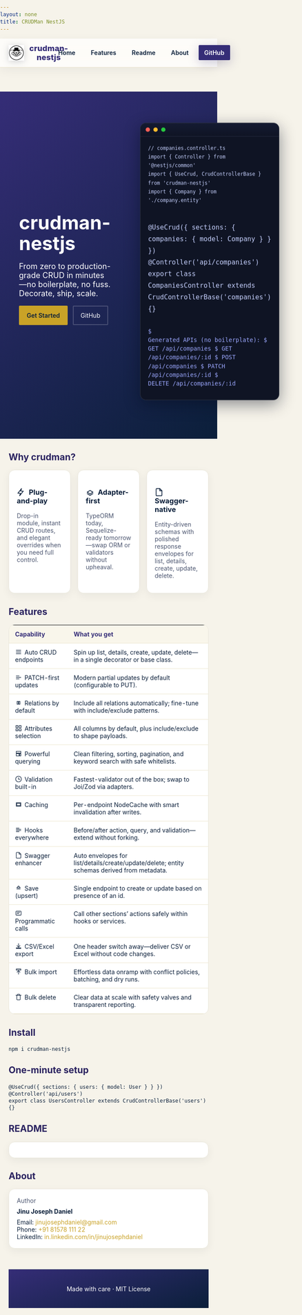 ```yaml
---
layout: none
title: CRUDMan NestJS
---
```


<style>
  @import url('https://fonts.googleapis.com/css2?family=Plus+Jakarta+Sans:wght@400;500;600;700&display=swap');
  :root {
    --royal-navy: #0b1f3a;
    --royal-purple: #352D77;
    --royal-gold: #c9a227;
    --royal-cream: #f6f3ea;
  }
  html, body { margin: 0; padding: 0; font-family: 'Plus Jakarta Sans', Inter, ui-sans-serif, system-ui, -apple-system, Segoe UI, Roboto, Helvetica, Arial, "Apple Color Emoji", "Segoe UI Emoji"; background: var(--royal-cream); color: var(--royal-navy); scroll-behavior: smooth; }
  a { color: var(--royal-gold); text-decoration: none; }
  .hero { display: grid; grid-template-columns: 1fr 1fr; align-items: center; gap: 24px; padding: 72px 24px 56px; background: linear-gradient(140deg, var(--royal-purple), var(--royal-navy)); color: white; }
  .hero h1 { font-size: 44px; line-height: 1.1; margin: 0 0 12px; }
  .hero p { font-size: 18px; opacity: .95; }
  .hero .cta { margin-top: 18px; display: flex; gap: 12px; }
  .btn { padding: 12px 16px; border-radius: 2px; border: 2px solid rgba(255,255,255,.2); color: white; }
  .btn.primary { background: var(--royal-gold); color: var(--royal-navy); border-color: var(--royal-gold); font-weight: 600; }
  .container { max-width: 1060px; margin: 0 auto; padding: 0 20px; }
  .logo-wrap { display:flex; justify-content:center; }
  .logo-badge { background: #fff; border-radius: 999px; padding: 12px; box-shadow: 0 6px 22px rgba(0,0,0,.25); display:inline-block; }
  .logo { width: 180px; filter: drop-shadow(0 6px 18px rgba(0,0,0,.2)); }
  /* Terminal window */
  .terminal { border-radius: 14px; background: #0f1424; color: #e8ecff; border: 1px solid rgba(255,255,255,.12); box-shadow: 0 10px 36px rgba(4,10,28,.45); overflow: hidden; }
  .terminal .tbar { display:flex; align-items:center; gap:8px; padding: 10px 12px; background: linear-gradient(180deg, #151b32, #0f1424); border-bottom: 1px solid rgba(255,255,255,.08); }
  .terminal .dot { width: 10px; height: 10px; border-radius: 50%; display:inline-block; }
  .terminal .dot.red { background: #ff5f56 }
  .terminal .dot.amber { background: #ffbd2e }
  .terminal .dot.green { background: #27c93f }
  .terminal .tbody { padding: 16px 18px; font-family: ui-monospace, SFMono-Regular, Menlo, Monaco, Consolas, "Liberation Mono", "Courier New", monospace; font-size: 13.5px; line-height: 1.5; }
  .terminal pre { margin: 0 0 12px; white-space: pre-wrap; }
  .terminal code, .terminal kbd { color: #c7d2ff }
  .terminal .prompt { color: #9ca8ff }
  /* Floating terminal animation */
  @keyframes gentleFloat { 0% { transform: translateY(0) } 50% { transform: translateY(-10px) } 100% { transform: translateY(0) } }
  .terminal { animation: gentleFloat 8s ease-in-out infinite; }
  .grid { display: grid; grid-template-columns: repeat(3, 1fr); gap: 16px; }
  .card { background: white; border-radius: 14px; padding: 18px; border: 1px solid #e9e6da; box-shadow: 0 6px 20px rgba(11,31,58,.06); }
  .muted { color: #4c5670; }
  table.features { width: 100%; border-collapse: collapse; margin: 16px 0; background: white; border-radius: 14px; overflow: hidden; border: 1px solid #e9e6da; }
  table.features th, table.features td { padding: 12px 14px; border-bottom: 1px solid #eee7d0; vertical-align: top; }
  table.features th { background: #f9f6eb; color: var(--royal-purple); text-align: left; font-weight: 700; }
  /* Icons */
  .icon { width: 20px; height: 20px; vertical-align: -4px; margin-right: 8px; }
  .ticon { width: 16px; height: 16px; vertical-align: -2px; margin-right: 6px; opacity: 0.9 }
  .icon, .ticon { stroke: currentColor; fill: none; stroke-width: 2; stroke-linecap: round; stroke-linejoin: round }
  .footer { text-align:center; padding: 36px 24px; color: #ffffff; background: linear-gradient(160deg, var(--royal-purple), var(--royal-navy)); border-top: 1px solid rgba(255,255,255,.12); margin-top: 48px; }
  /* Animations */
  @keyframes fadeUp { from { opacity: 0; transform: translateY(16px); } to { opacity: 1; transform: translateY(0); } }
  @keyframes float { 0% { transform: translateY(0) } 50% { transform: translateY(-6px) } 100% { transform: translateY(0) } }
  .hero h1 { animation: fadeUp .6s ease-out both; }
  .hero p { animation: fadeUp .7s ease-out both; }
  .hero .cta { animation: fadeUp .8s ease-out both; }
  .logo { animation: float 4s ease-in-out infinite; }
  .card { animation: fadeUp .6s ease-out both; }
  .card:nth-child(2) { animation-delay: .1s }
  .card:nth-child(3) { animation-delay: .2s }
  /* Header */
  .site-header { position: sticky; top: 0; z-index: 60; background: rgba(255,255,255,0.75); backdrop-filter: saturate(180%) blur(14px); border-bottom: 1px solid #eee7d0; box-shadow: 0 6px 24px rgba(11,31,58,0.06); }
  .site-header .nav { display:flex; align-items:center; justify-content:space-between; max-width:1060px; margin:0 auto; padding: 12px 20px; }
  .site-header .brand { display:flex; align-items:center; gap:12px; color: var(--royal-purple); font-weight: 800; letter-spacing: .2px; font-size: 18px; }
  .site-header .brand img { width: 36px; height: 36px; filter: drop-shadow(0 2px 8px rgba(11,31,58,.2)); }
  .site-header .links { display:flex; gap: 10px; align-items:center; }
  .site-header .links a { color: var(--royal-navy); padding: 8px 12px; border-radius: 2px; border: 1px solid transparent; transition: all .2s ease; font-weight: 600; }
  .site-header .links a:hover { background:#f3efe0; border-color: #e8dfc4; transform: translateY(-1px) }
  .site-header .links .cta-gh { background: var(--royal-purple); color: #fff; border-color: var(--royal-purple); box-shadow: 0 6px 24px rgba(53,45,119,.25); }
  .site-header .links .cta-gh:hover { filter: brightness(1.05) }
</style>

<header class="site-header">
  <div class="nav">
    <div class="brand"><img src="assets/crudman-logo.svg" alt="logo" /> crudman-nestjs</div>
    <nav class="links">
      <a href="#home">Home</a>
      <a href="#features">Features</a>
      <a href="#readme">Readme</a>
      <a href="#about">About</a>
      <a class="cta-gh" href="https://github.com/jinujd/crudman-nestjs" target="_blank" rel="noopener">GitHub</a>
    </nav>
  </div>
</header>

<section id="home" class="hero">
  <div class="container">
    <h1>crudman-nestjs</h1>
    <p>From zero to production-grade CRUD in minutes—no boilerplate, no fuss. Decorate, ship, scale.</p>
    <div class="cta">
      <a class="btn primary" href="https://github.com/jinujd/crudman-nestjs#readme">Get Started</a>
      <a class="btn" href="https://github.com/jinujd/crudman-nestjs">GitHub</a>
    </div>
  </div>
  <div style="padding: 8px 24px">
    <div class="terminal">
      <div class="tbar"><span class="dot red"></span><span class="dot amber"></span><span class="dot green"></span></div>
      <div class="tbody">
        <pre><code>// companies.controller.ts
import { Controller } from '@nestjs/common'
import { UseCrud, CrudControllerBase } from 'crudman-nestjs'
import { Company } from './company.entity'

@UseCrud({ sections: { companies: { model: Company } } })
@Controller('api/companies')
export class CompaniesController extends CrudControllerBase('companies') {}</code></pre>
        <pre class="prompt">$ Generated APIs (no boilerplate):
$ GET    /api/companies
$ GET    /api/companies/:id
$ POST   /api/companies
$ PATCH  /api/companies/:id
$ DELETE /api/companies/:id</pre>
      </div>
    </div>
  </div>
</section>

<div class="container">
  <h2 id="features" style="color:#2a225f">Why crudman?</h2>
  <div class="grid">
    <div class="card">
      <h3><svg class="icon" viewBox="0 0 24 24"><path d="M13 2L3 15h7l-2 7 10-13h-7z"/></svg>Plug-and-play</h3>
      <p class="muted">Drop-in module, instant CRUD routes, and elegant overrides when you need full control.</p>
    </div>
    <div class="card">
      <h3><svg class="icon" viewBox="0 0 24 24"><path d="M4 12l8-5 8 5-8 5-8-5z"/><path d="M4 16l8 5 8-5"/></svg>Adapter-first</h3>
      <p class="muted">TypeORM today, Sequelize-ready tomorrow—swap ORM or validators without upheaval.</p>
    </div>
    <div class="card">
      <h3><svg class="icon" viewBox="0 0 24 24"><path d="M14 2H6a2 2 0 0 0-2 2v16a2 2 0 0 0 2 2h12a2 2 0 0 0 2-2V8z"/><path d="M14 2v6h6"/></svg>Swagger-native</h3>
      <p class="muted">Entity-driven schemas with polished response envelopes for list, details, create, update, delete.</p>
    </div>
  </div>

  <h2 style="color:#2a225f">Features</h2>
  <table class="features">
    <tr><th>Capability</th><th>What you get</th></tr>
    <tr><td><svg class="ticon" viewBox="0 0 24 24"><path d="M4 6h16M4 12h16M4 18h16"/></svg>Auto CRUD endpoints</td><td>Spin up list, details, create, update, delete—in a single decorator or base class.</td></tr>
    <tr><td><svg class="ticon" viewBox="0 0 24 24"><path d="M4 12h16M4 7h10M4 17h10"/></svg>PATCH-first updates</td><td>Modern partial updates by default (configurable to PUT).</td></tr>
    <tr><td><svg class="ticon" viewBox="0 0 24 24"><path d="M7 7h4v10H7zM13 7h4v10h-4z"/></svg>Relations by default</td><td>Include all relations automatically; fine-tune with include/exclude patterns.</td></tr>
    <tr><td><svg class="ticon" viewBox="0 0 24 24"><rect x="3" y="3" width="7" height="7"/><rect x="14" y="3" width="7" height="7"/><rect x="3" y="14" width="7" height="7"/><rect x="14" y="14" width="7" height="7"/></svg>Attributes selection</td><td>All columns by default, plus include/exclude to shape payloads.</td></tr>
    <tr><td><svg class="ticon" viewBox="0 0 24 24"><path d="M4 4h16v6H4zM4 12h10v8H4zM16 12h4v8h-4z"/></svg>Powerful querying</td><td>Clean filtering, sorting, pagination, and keyword search with safe whitelists.</td></tr>
    <tr><td><svg class="ticon" viewBox="0 0 24 24"><circle cx="12" cy="12" r="10"/><path d="M12 7v6h5"/></svg>Validation built-in</td><td>Fastest-validator out of the box; swap to Joi/Zod via adapters.</td></tr>
    <tr><td><svg class="ticon" viewBox="0 0 24 24"><rect x="4" y="6" width="16" height="12"/><rect x="6" y="8" width="12" height="8"/></svg>Caching</td><td>Per-endpoint NodeCache with smart invalidation after writes.</td></tr>
    <tr><td><svg class="ticon" viewBox="0 0 24 24"><path d="M4 6h10M4 10h16M4 14h16M4 18h10"/></svg>Hooks everywhere</td><td>Before/after action, query, and validation—extend without forking.</td></tr>
    <tr><td><svg class="ticon" viewBox="0 0 24 24"><path d="M14 2H6a2 2 0 0 0-2 2v16a2 2 0 0 0 2 2h12a2 2 0 0 0 2-2V8z"/><path d="M14 2v6h6"/></svg>Swagger enhancer</td><td>Auto envelopes for list/details/create/update/delete; entity schemas derived from metadata.</td></tr>
    <tr><td><svg class="ticon" viewBox="0 0 24 24"><path d="M12 5l6 6H6l6-6zM6 15h12"/></svg>Save (upsert)</td><td>Single endpoint to create or update based on presence of an id.</td></tr>
    <tr><td><svg class="ticon" viewBox="0 0 24 24"><rect x="3" y="4" width="18" height="14" rx="2"/><path d="M7 8h10M7 12h6"/></svg>Programmatic calls</td><td>Call other sections’ actions safely within hooks or services.</td></tr>
    <tr><td><svg class="ticon" viewBox="0 0 24 24"><path d="M12 3v12"/><path d="M7 10l5 5 5-5"/><rect x="4" y="18" width="16" height="2"/></svg>CSV/Excel export</td><td>One header switch away—deliver CSV or Excel without code changes.</td></tr>
    <tr><td><svg class="ticon" viewBox="0 0 24 24"><path d="M12 21V9"/><path d="M7 14l5-5 5 5"/><rect x="4" y="3" width="16" height="4"/></svg>Bulk import</td><td>Effortless data onramp with conflict policies, batching, and dry runs.</td></tr>
    <tr><td><svg class="ticon" viewBox="0 0 24 24"><path d="M3 6h18M6 6v14a2 2 0 0 0 2 2h8a2 2 0 0 0 2-2V6"/><path d="M8 6V4a2 2 0 0 1 2-2h4a2 2 0 0 1 2 2v2"/></svg>Bulk delete</td><td>Clear data at scale with safety valves and transparent reporting.</td></tr>
  </table>

  <h2 style="color:#2a225f">Install</h2>
  <pre><code>npm i crudman-nestjs</code></pre>

  <h2 style="color:#2a225f">One-minute setup</h2>
  <pre><code>@UseCrud({ sections: { users: { model: User } } })
@Controller('api/users')
export class UsersController extends CrudControllerBase('users') {}</code></pre>

  <h2 id="readme" style="color:#2a225f">README</h2>
  <div id="readme-container" class="card" style="overflow:auto; max-height: 60vh"></div>

  <h2 id="about" style="color:#2a225f">About</h2>
  <div class="card">
    <p class="muted" style="margin:0 0 8px">Author</p>
    <div style="font-weight:700; color:var(--royal-navy); margin-bottom:8px">Jinu Joseph Daniel</div>
    <div>Email: <a href="mailto:jinujosephdaniel@gmail.com">jinujosephdaniel@gmail.com</a></div>
    <div>Phone: <a href="tel:+918157811122">+91 81578 111 22</a></div>
    <div>LinkedIn: <a href="https://in.linkedin.com/in/jinujosephdaniel" target="_blank" rel="noopener">in.linkedin.com/in/jinujosephdaniel</a></div>
  </div>

  <div class="footer">Made with care · MIT License</div>
</div>

<script>
  // Lightweight README fetch & render fallback if served via GitHub Pages without Jekyll plugins
  (async function() {
    try {
      const res = await fetch('https://raw.githubusercontent.com/jinujd/crudman-nestjs/main/README.md')
      if (!res.ok) return
      const md = await res.text()
      // Simple markdown renderer that preserves raw HTML in README, while protecting code blocks
      const codeBlocks = []
      let tmp = md.replace(/```([\s\S]*?)```/g, (_m, code) => {
        codeBlocks.push(code)
        return `@@CODEBLOCK_${codeBlocks.length - 1}@@`
      })
      // Headings, lists, quotes, inline code (keep existing HTML intact)
      let html = tmp
        .replace(/^###\s+(.*)$/gm, '<h3>$1</h3>')
        .replace(/^##\s+(.*)$/gm, '<h2>$1</h2>')
        .replace(/^#\s+(.*)$/gm, '<h1>$1</h1>')
        .replace(/^>\s?(.*)$/gm, '<blockquote>$1</blockquote>')
        .replace(/^\-\s+(.*)$/gm, '<li>$1</li>')
        .replace(/(<li>[^<]*<\/li>\n?)+/g, (block) => `<ul>${block}</ul>`)
        .replace(/`([^`]+)`/g, '<code>$1</code>')
        .replace(/\n\n/g, '<br/><br/>')
      // Restore fenced code blocks with escaped HTML inside
      html = html.replace(/@@CODEBLOCK_(\d+)@@/g, (_m, idx) => {
        const i = Number(idx)
        const esc = String(codeBlocks[i]).replace(/[&<>]/g, (c) => ({ '&': '&amp;', '<': '&lt;', '>': '&gt;' }[c]))
        return `<pre><code>${esc}</code></pre>`
      })
      const el = document.getElementById('readme-container')
      if (el) {
        el.innerHTML = html
        // Fix image paths from README (e.g., docs/assets/ → assets/ for GitHub Pages docs root)
        const imgs = el.querySelectorAll('img')
        imgs.forEach((img) => {
          const raw = img.getAttribute('src') || ''
          const fix = (s) => {
            if (/^https?:\/\//i.test(s)) return s
            let x = s.replace(/^\.\/?/, '').replace(/^\//, '')
            if (x.startsWith('docs/assets/')) return 'assets/' + x.slice('docs/assets/'.length)
            if (x.startsWith('docs/')) return x.replace(/^docs\//, '')
            if (x.startsWith('assets/assets/')) return x.replace(/^assets\/assets\//, 'assets/')
            return x
          }
          const fixed = fix(raw)
          if (fixed !== raw) img.setAttribute('src', fixed)
        })
      }
    } catch {}
  })()
</script>
